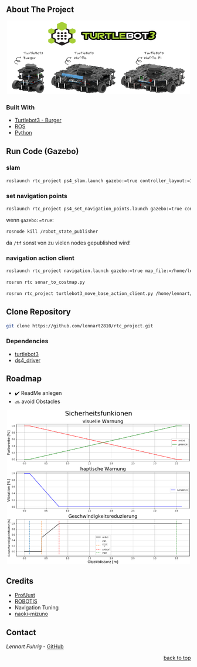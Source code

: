 <div id="top"></div>

## About The Project
<div align="center">
  <a href="https://www.turtlebot.com/">
    <img src="appendix/turtlebot3_with_logo.png" alt="Images" width="500" height="200">
  </a>
</div>

### Built With
* [Turtlebot3 - Burger](https://emanual.robotis.com/docs/en/platform/turtlebot3/overview/)
* [ROS](http://wiki.ros.org/)
* [Python](https://www.python.org)

## Run Code (Gazebo)

### slam
   ```sh
   roslaunch rtc_project ps4_slam.launch gazebo:=true controller_layout:=1 map_file:=/home/lennart/catkin_ws/src/rtc_project/maps/house_map
   ```
### set navigation points
   ```sh
   roslaunch rtc_project ps4_set_navigation_points.launch gazebo:=true controller_layout:=1 map_file:=/home/lennart/catkin_ws/src/rtc_project/maps/house_map.yaml
   ```
   
wenn `gazebo:=true`:
   ```sh
   rosnode kill /robot_state_publisher
   ```
da `/tf` sonst von zu vielen nodes gepublished wird!

<!-- 
(muss per Hand ausgeführt werden, da es im launch-file zu früh ausgeführt wird und die Pose dann nicht an rviz gepublished wird)
-->


### navigation action client
   ```sh
   roslaunch rtc_project navigation.launch gazebo:=true map_file:=/home/lennart/catkin_ws/src/rtc_project/maps/house_map.yaml
   ```
   
   ```sh
   rosrun rtc sonar_to_costmap.py
   ```
   
   ```sh
   rosrun rtc_project turtlebot3_move_base_action_client.py /home/lennart/catkin_ws/src/rtc_project/maps/house_map_path.txt
   ```

## Clone Repository
   ```sh
   git clone https://github.com/lennart2810/rtc_project.git
   ```


### Dependencies 
* [turtlebot3](https://github.com/ROBOTIS-GIT/turtlebot3)
* [ds4_driver](https://github.com/naoki-mizuno/ds4_driver)

## Roadmap
- :heavy_check_mark: ReadMe anlegen
- :soon: avoid Obstacles

<div align="center">
  <a href="https://www.turtlebot.com/">
    <img src="appendix/Sicherheitsfunktionen.png" alt="Images" width="500" height="420">
  </a>
</div>


## Credits
* [ProfJust](https://github.com/ProfJust/rtc)
* [ROBOTIS](https://github.com/ROBOTIS-GIT/turtlebot3)
*  Navigation Tuning
* [naoki-mizuno](https://github.com/naoki-mizuno/ds4_driver)

## Contact
_Lennart Fuhrig_ - [GitHub](https://github.com/lennart2810) 

<p align="right"><a href="#top">back to top</a></p>

